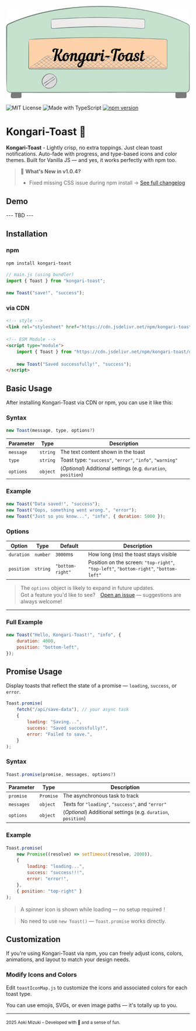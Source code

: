 <p align="center">
<img src="toaster.png" alt="toaster_image"/>
</p>

![MIT License](https://img.shields.io/badge/license-MIT-green.svg)
![Made with TypeScript](https://img.shields.io/badge/TypeScript-checked-blue.svg)
[![npm version](https://img.shields.io/npm/v/kongari-toast.svg)](https://www.npmjs.com/package/kongari-toast)

# Kongari-Toast 🍞

**Kongari-Toast** - Lightly crisp, no extra toppings. Just clean toast notifications. Auto-fade with progress, and type-based icons and color themes.
Built for Vanilla JS — and yes, it works perfectly with npm too.

> 📌 **What's New in v1.0.4?**
>
> -   Fixed missing CSS issue during npm install
>     → [See full changelog](changelog.md)

## Demo

--- TBD ---

## Installation

### npm

```bash
npm install kongari-toast
```

```js
// main.js (using bundler)
import { Toast } from "kongari-toast";

new Toast("save!", "success");
```

### via CDN

```html
<!-- style -->
<link rel="stylesheet" href="https://cdn.jsdelivr.net/npm/kongari-toast/dist/toast.css" />

<!-- ESM Module -->
<script type="module">
    import { Toast } from "https://cdn.jsdelivr.net/npm/kongari-toast/dist/toast.js";

    new Toast("Saved successfully!", "success");
</script>
```

## Basic Usage

After installing Kongari-Toast via CDN or npm, you can use it like this:

### Syntax

```js
new Toast(message, type, options?)
```

| Parameter | Type     | Description                                                    |
| --------- | -------- | -------------------------------------------------------------- |
| `message` | `string` | The text content shown in the toast                            |
| `type`    | `string` | Toast type: `"success"`, `"error"`, `"info"`, `"warning"`      |
| `options` | `object` | (_Optional_) Additional settings (e.g. `duration`, `position`) |

### Example

```js
new Toast("Data saved!", "success");
new Toast("Oops, something went wrong.", "error");
new Toast("Just so you know...", "info", { duration: 5000 });
```

### Options

| Option     | Type     | Default          | Description                                                                            |
| ---------- | -------- | ---------------- | -------------------------------------------------------------------------------------- |
| `duration` | `number` | `3000`ms         | How long (ms) the toast stays visible                                                  |
| `position` | `string` | `"bottom-right"` | Position on the screen: `"top-right"`, `"top-left"`, `"bottom-right"`, `"bottom-left"` |

> The `options` object is likely to expand in future updates.  
> Got a feature you'd like to see?　[Open an issue](https://github.com/4okimi7uki/kongari-toast/issues) — suggestions are always welcome!

---

### Full Example

```js
new Toast("Hello, Kongari-Toast!", "info", {
    duration: 4000,
    position: "bottom-left",
});
```

## Promise Usage

Display toasts that reflect the state of a promise — `loading`, `success`, or `error`.

```js
Toast.promise(
    fetch("/api/save-data"), // your async task
    {
        loading: "Saving...",
        success: "Saved successfully!",
        error: "Failed to save.",
    }
);
```

### Syntax

```js
Toast.promise(promise, messages, options?)
```

| Parameter  | Type      | Description                                                    |
| ---------- | --------- | -------------------------------------------------------------- |
| `promise`  | `Promise` | The asynchronous task to track                                 |
| `messages` | `object`  | Texts for `"loading"`, `"success"`, and `"error"`              |
| `options`  | `object`  | (_Optional_) Additional settings (e.g. `duration`, `position`) |

### Example

```js
Toast.promise(
    new Promise((resolve) => setTimeout(resolve, 2000)),
    {
        loading: "loading...",
        success: "success!!!",
        error: "error!",
    },
    { position: "top-right" }
);
```

> A spinner icon is shown while loading — no setup required！

> No need to use `new Toast()` — `Toast.promise` works directly.

## Customization

If you're using Kongari-Toast via npm, you can freely adjust icons, colors, animations, and layout to match your design needs.

### Modify Icons and Colors

Edit `toastIconMap.js` to customize the icons and associated colors for each toast type.

You can use emojis, SVGs, or even image paths — it's totally up to you.

---

<small>2025 Aoki Mizuki – Developed with 🍭 and a sense of fun.</small>
